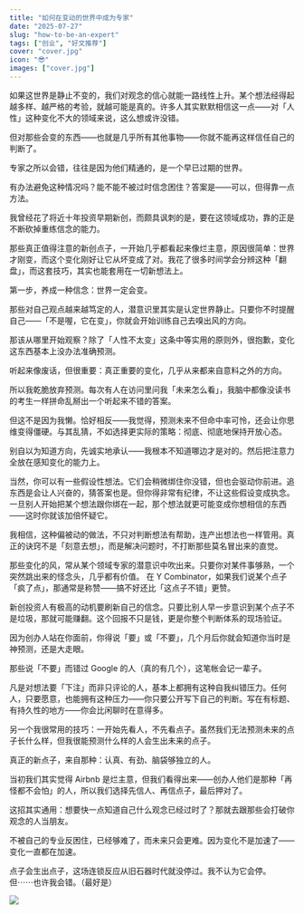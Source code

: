 ```yaml
---
title: "如何在变动的世界中成为专家"
date: "2025-07-27"
slug: "how-to-be-an-expert"
tags: ["创业", "好文推荐"]
cover: "cover.jpg"
icon: "😎"
images: ["cover.jpg"]
---
```

如果这世界是静止不变的，我们对观念的信心就能一路线性上升。某个想法经得起越多样、越严格的考验，就越可能是真的。许多人其实默默相信这一点——对「人性」这种变化不大的领域来说，这么想或许没错。



但对那些会变的东西——也就是几乎所有其他事物——你就不能再这样信任自己的判断了。



专家之所以会错，往往是因为他们精通的，是一个早已过期的世界。



有办法避免这种情况吗？能不能不被过时信念困住？答案是——可以，但得靠一点方法。



我曾经花了将近十年投资早期新创，而颇具讽刺的是，要在这领域成功，靠的正是不断砍掉重练信念的能力。



那些真正值得注意的新创点子，一开始几乎都看起来像烂主意，原因很简单：世界才刚变，而这个变化刚好让它从坏变成了对。我花了很多时间学会分辨这种「翻盘」，而这套技巧，其实也能套用在一切新想法上。



第一步，养成一种信念：世界一定会变。



那些对自己观点越来越笃定的人，潜意识里其实是认定世界静止。只要你不时提醒自己——「不是喔，它在变」，你就会开始训练自己去嗅出风的方向。



那该从哪里开始观察？除了「人性不太变」这条中等实用的原则外，很抱歉，变化这东西基本上没办法准确预测。



听起来像废话，但很重要：真正重要的变化，几乎从来都来自意料之外的方向。



所以我乾脆放弃预测。每次有人在访问里问我「未来怎么看」，我脑中都像没读书的考生一样拼命乱掰出一个听起来不错的答案。



但这不是因为我懒。恰好相反——我觉得，预测未来不但命中率可怜，还会让你思维变得僵硬。与其乱猜，不如选择更实际的策略：彻底、彻底地保持开放心态。



别自以为知道方向，先诚实地承认——我根本不知道哪边才是对的。然后把注意力全放在感知变化的能力上。



当然，你可以有一些假设性想法。它们会稍微绑住你没错，但也会驱动你前进。追东西是会让人兴奋的，猜答案也是。但你得非常有纪律，不让这些假设变成执念。
一旦别人开始把某个想法跟你绑在一起，那个想法就更可能变成你想相信的东西——这时你就该加倍怀疑它。



我相信，这种偏被动的做法，不只对判断想法有帮助，连产出想法也一样管用。真正的诀窍不是「刻意去想」，而是解决问题时，不打断那些莫名冒出来的直觉。



那些变化的风，常从某个领域专家的潜意识中吹出来。只要你对某件事够熟，一个突然跳出来的怪念头，几乎都有价值。
在 Y Combinator，如果我们说某个点子「疯了点」，那通常是称赞——搞不好还比「这点子不错」更赞。



新创投资人有极高的动机要刷新自己的信念。只要比别人早一步意识到某个点子不是垃圾，那就可能赚翻。这个回报不只是钱，更是你整个判断体系的现场验证。



因为创办人站在你面前，你得说「要」或「不要」，几个月后你就会知道你当时是神预测，还是大走眼。



那些说「不要」而错过 Google 的人（真的有几个），这笔帐会记一辈子。



凡是对想法要「下注」而非只评论的人，基本上都拥有这种自我纠错压力。任何人，只要愿意，也能拥有这种压力——你只要公开写下自己的判断。写在有标题、有持久性的地方——你会比闲聊时在意得多。



另一个我很常用的技巧：一开始先看人，不先看点子。虽然我们无法预测未来的点子长什么样，但我很能预测什么样的人会生出未来的点子。



真正的新点子，来自那种：认真、有劲、脑袋够独立的人。



当初我们其实觉得 Airbnb 是烂主意，但我们看得出来——创办人他们是那种「再怪都不会怕」的人，所以我们选择先信人、再信点子，最后押对了。



这招其实通用：想要快一点知道自己什么观念已经过时了？那就去跟那些会打破你观念的人当朋友。



不被自己的专业反困住，已经够难了，而未来只会更难。因为变化不是加速了——变化一直都在加速。



点子会生出点子，这场连锁反应从旧石器时代就没停过。我不认为它会停。
但⋯⋯也许我会错。（最好是）




![](https://prod-files-secure.s3.us-west-2.amazonaws.com/112d0858-5090-4d34-a606-b75eb8d65fd2/46476355-9cf3-4e99-9b7a-3531bc426380/1000202064.png?X-Amz-Algorithm=AWS4-HMAC-SHA256&X-Amz-Content-Sha256=UNSIGNED-PAYLOAD&X-Amz-Credential=ASIAZI2LB466663PAJX6%2F20250828%2Fus-west-2%2Fs3%2Faws4_request&X-Amz-Date=20250828T192608Z&X-Amz-Expires=3600&X-Amz-Security-Token=IQoJb3JpZ2luX2VjEFQaCXVzLXdlc3QtMiJGMEQCIB59pwaqf3p9swKxHo1wzXxUKBU6BWEMZK9tCTcXRiSgAiACsdED0s1vuXr4TQgv2%2BKuC4aLZHS%2FXMQeNE9XQ0M4%2FiqIBAis%2F%2F%2F%2F%2F%2F%2F%2F%2F%2F8BEAAaDDYzNzQyMzE4MzgwNSIMZ5uHAnByVG5%2BdhSIKtwDGATE33Bu4fvarc1fO3OYHY3pZqQCbwq1qAkm7mXsQK0fMfcteHr8vK5h9EXIDqW%2BptsE8nNsqyaaPrS3%2BeEJh0sbb12YfXUTq58UWJgwAnIO4%2BTLAsq%2Fl495XD0yZqGC0QO0twZLIJHIbn2VGKgz9pEPQuwhU1j8Fy8Fh9MWVbtYX2FQ3ZB5YKXQaJfuw%2Fg01y8OOoNPINXl0w7P0VfN0Yq%2BpQiDtcLkOy87gVjtH0eA26XgPm3frtRbnLOLOasNQ3b3X4K12Ti%2FPBvL8WwIT8hwJAUvLUV%2FyIWcJCboMQncQD4F87VKz19VfUJmc6yhfkK7e%2BscbaPtcefQsM4GYbMLDfJgsMOl1k9S0QHrnnoiCo3bWxRhvsQpeHB9npZrupRlS%2BCiLCok28xgN3gV21cItc0xruv5Yuc1pBW47Nk24878Gu5fOT4Qv5jY8cEtt%2BAP5HZuYvyOJsK4dot7r3nRTL21pix4Xghmv3f4uVpjX1M8QqNWNzYUtLfEvgthJlLkC3BM8NnNUXen%2BUnbvkTeB4fnqJYE%2B4lkp3ShPOV98CyTf4h8hcwoZAUddZdlkmuywHbYzWENwyK4kdhoU6cAN1olRGdPKhEzhRer7k97UQQx9sdhF%2Bkh%2FWsw0tfCxQY6pgEG2g2KJ6p5ig1uqNeq%2BZf1GHHK8E6TLaIs%2BHqzBeYvF51Wfl6Np0RXzsLCkavvuWJBL5UzuO5Js12jX65JO20l0XIE6cQV8kf%2BqzdnAMMaKOXA1WtMolsSnvbM4gMyYmxhk7lfR1t%2FsoHdc1w9FY84b3kR%2BJYP3%2BpD%2BGpAiLvwlLKaCDJYUOdbf2fhx5%2BDojaTkN5JhFWs4nUZoSYeUXNT2bEn37Co&X-Amz-Signature=8b98b43b6ca905bed4d7c3b5f92145f78f6bb813a34abe2dc92831a65bcd9c24&X-Amz-SignedHeaders=host&x-amz-checksum-mode=ENABLED&x-id=GetObject)

